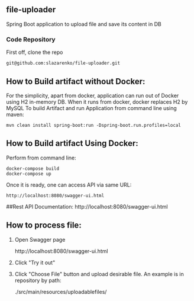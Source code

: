 ## file-uploader
Spring Boot application to upload file and save its content in DB


### Code Repository
First off, clone the repo

    git@github.com:slazarenko/file-uploader.git

## How to Build artifact without Docker:

For the simplicity, apart from docker, application can run out of Docker using H2 in-memory DB.
When it runs from docker, docker replaces H2 by MySQL
To build Artifact and run Application from command line using maven:

    mvn clean install spring-boot:run -Dspring-boot.run.profiles=local
    
## How to Build artifact Using Docker:
Perform from command line:

    docker-compose build
    docker-compose up
    
Once it is ready, one can access API via same URL:
    
    http://localhost:8080/swagger-ui.html
 
##Rest API Documentation:
    http://localhost:8080/swagger-ui.html    
        
## How to process file:
1. Open Swagger page

     http://localhost:8080/swagger-ui.html
    
2. Click "Try it out"    
2. Click "Choose File" button and upload desirable file. An example is in repository by path:
  
    ./src/main/resources/uploadablefiles/
